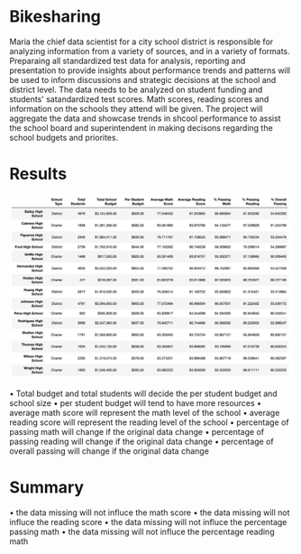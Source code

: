 # Bikesharing

Maria the chief data scientist for a city school district is responsible for analyzing information from a variety of sources, and in a variety of formats. Preparaing all standardized test data for analysis, reporting and presentation to provide insights about performance trends and patterns will be used to inform discussions and strategic decisions at the school and district level. The data needs to be analyzed on student funding and students' satandardized test scores. Math scores, reading scores and information on the schools they attend will be given. The project will aggregate the data and showcase trends in shcool performance to assist the school board and superintendent in making decisons regarding the school budgets and priorites.


# Results


![alt text](https://github.com/Herbert-0820/School_District_Analysis/blob/main/Screen%20Shot%202021-09-24%20at%209.00.40%20PM.png)



• Total budget and total students will decide the per student budget and school size
• per student budget will tend to have more resources
• average math score will represent the math level of the school
•	average reading score will represent the reading level of the school
•	percentage of passing math will change if the original data change
•	percentage of passing reading will change if the original data change
•	percentage of overall passing will change if the original data change


# Summary

• the data missing will not influce the math score
• the data missing will not influce the reading score
• the data missing will not influce the percentage passing math
• the data missing will not influce the percentage reading math
